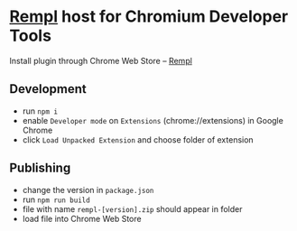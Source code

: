 # [Rempl](https://github.com/rempl/rempl) host for Chromium Developer Tools

Install plugin through Chrome Web Store – [Rempl](https://chrome.google.com/webstore/detail/rempl/hcikjlholajopgbgfmmlbmifdfbkijdj)

## Development

- run `npm i`
- enable `Developer mode` on `Extensions` (chrome://extensions) in Google Chrome
- click `Load Unpacked Extension` and choose folder of extension

## Publishing

- change the version in `package.json`
- run `npm run build`
- file with name `rempl-[version].zip` should appear in folder
- load file into Chrome Web Store
